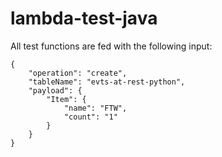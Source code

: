 # lambda-test-java

All test functions are fed with the following input:

    {
        "operation": "create",
        "tableName": "evts-at-rest-python",
        "payload": {
            "Item": {
                "name": "FTW",
                "count": "1"
            }
        }
    }

